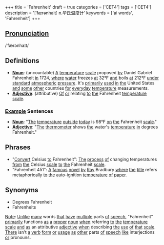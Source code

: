 +++
title = 'Fahrenheit'
draft = true
categories = ['CET4']
tags = ['CET4']
description = '[ˈfærənhait] n.华氏温度计'
keywords = ['ai words', 'Fahrenheit']
+++

## [Pronunciation](/post/pronunciation/)
/ˈfærənhaɪt/

## Definitions
- **[Noun](/post/noun/)**: (uncountable) [A](/post/a/) [temperature](/post/temperature/) [scale](/post/scale/) proposed [by](/post/by/) Daniel Gabriel Fahrenheit [in](/post/in/) 1724, [where](/post/where/) [water](/post/water/) freezes [at](/post/at/) 32°F [and](/post/and/) boils [at](/post/at/) 212°F [under](/post/under/) [standard](/post/standard/) [atmospheric](/post/atmospheric/) [pressure](/post/pressure/). It's [primarily](/post/primarily/) [used](/post/used/) [in](/post/in/) [the](/post/the/) United States [and](/post/and/) [some](/post/some/) [other](/post/other/) countries [for](/post/for/) [everyday](/post/everyday/) [temperature](/post/temperature/) measurements.
- **[Adjective](/post/adjective/)**: (attributive) [Of](/post/of/) [or](/post/or/) relating [to](/post/to/) [the](/post/the/) Fahrenheit [temperature](/post/temperature/) [scale](/post/scale/). 

### [Example](/post/example/) Sentences
- **[Noun](/post/noun/)**: "[The](/post/the/) [temperature](/post/temperature/) [outside](/post/outside/) [today](/post/today/) is 98°F [on](/post/on/) [the](/post/the/) Fahrenheit [scale](/post/scale/)."
- **[Adjective](/post/adjective/)**: "[The](/post/the/) [thermometer](/post/thermometer/) shows [the](/post/the/) water's [temperature](/post/temperature/) [in](/post/in/) degrees Fahrenheit."

## Phrases
- "[Convert](/post/convert/) Celsius [to](/post/to/) Fahrenheit": [The](/post/the/) [process](/post/process/) [of](/post/of/) changing temperatures [from](/post/from/) [the](/post/the/) Celsius [scale](/post/scale/) [to](/post/to/) [the](/post/the/) Fahrenheit [scale](/post/scale/).
- "Fahrenheit 451": [A](/post/a/) [famous](/post/famous/) [novel](/post/novel/) [by](/post/by/) [Ray](/post/ray/) Bradbury [where](/post/where/) [the](/post/the/) [title](/post/title/) refers metaphorically [to](/post/to/) [the](/post/the/) auto-ignition [temperature](/post/temperature/) [of](/post/of/) [paper](/post/paper/).

## Synonyms
- Degrees Fahrenheit
- Fahrenheits

[Note](/post/note/): [Unlike](/post/unlike/) [many](/post/many/) words [that](/post/that/) [have](/post/have/) [multiple](/post/multiple/) parts [of](/post/of/) [speech](/post/speech/), "Fahrenheit" [primarily](/post/primarily/) functions [as](/post/as/) [a](/post/a/) [proper](/post/proper/) [noun](/post/noun/) [when](/post/when/) referring [to](/post/to/) [the](/post/the/) [temperature](/post/temperature/) [scale](/post/scale/) [and](/post/and/) [as](/post/as/) an attributive [adjective](/post/adjective/) [when](/post/when/) describing [the](/post/the/) [use](/post/use/) [of](/post/of/) [that](/post/that/) [scale](/post/scale/). [There](/post/there/) isn't [a](/post/a/) [verb](/post/verb/) [form](/post/form/) [or](/post/or/) [usage](/post/usage/) [as](/post/as/) [other](/post/other/) parts [of](/post/of/) [speech](/post/speech/) [like](/post/like/) interjections [or](/post/or/) pronouns.
